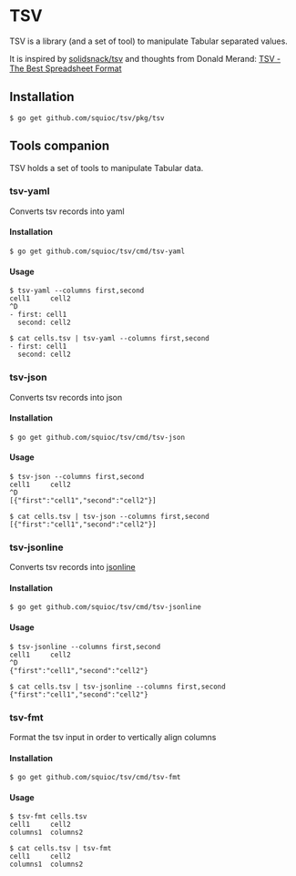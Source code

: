 # TSV

TSV is a library (and a set of tool) to manipulate Tabular separated values.

It is inspired by [solidsnack/tsv](github.com/solidsnack/tsv) and thoughts from Donald Merand: [TSV - The Best Spreadsheet Format](https://donaldmerand.com/code/2011/09/20/tsv-the-best-spreadsheet-format.html)

## Installation

    $ go get github.com/squioc/tsv/pkg/tsv

## Tools companion

TSV holds a set of tools to manipulate Tabular data.

### tsv-yaml

Converts tsv records into yaml

#### Installation

    $ go get github.com/squioc/tsv/cmd/tsv-yaml

#### Usage

    $ tsv-yaml --columns first,second
    cell1     cell2
    ^D
    - first: cell1
      second: cell2

    $ cat cells.tsv | tsv-yaml --columns first,second
    - first: cell1
      second: cell2

### tsv-json

Converts tsv records into json

#### Installation

    $ go get github.com/squioc/tsv/cmd/tsv-json

#### Usage

    $ tsv-json --columns first,second
    cell1     cell2
    ^D
    [{"first":"cell1","second":"cell2"}]

    $ cat cells.tsv | tsv-json --columns first,second
    [{"first":"cell1","second":"cell2"}]

### tsv-jsonline

Converts tsv records into [jsonline](jsonlines.org/)

#### Installation

    $ go get github.com/squioc/tsv/cmd/tsv-jsonline

#### Usage

    $ tsv-jsonline --columns first,second
    cell1     cell2
    ^D
    {"first":"cell1","second":"cell2"}

    $ cat cells.tsv | tsv-jsonline --columns first,second
    {"first":"cell1","second":"cell2"}

### tsv-fmt

Format the tsv input in order to vertically align columns

#### Installation

    $ go get github.com/squioc/tsv/cmd/tsv-fmt

#### Usage

    $ tsv-fmt cells.tsv 
    cell1     cell2
    columns1  columns2

    $ cat cells.tsv | tsv-fmt
    cell1     cell2
    columns1  columns2
